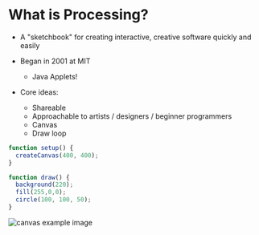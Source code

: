 # What is Processing?

- A "sketchbook" for creating interactive, creative software quickly and easily
- Began in 2001 at MIT
  - Java Applets!

- Core ideas:
  - Shareable
  - Approachable to artists / designers / beginner programmers
  - Canvas
  - Draw loop

```javascript
function setup() {
  createCanvas(400, 400);
}

function draw() {
  background(220);
  fill(255,0,0);
  circle(100, 100, 50);
}
```

![canvas example image](https://jorgezapatero.github.io/processing-pres/example-canvas.png)
